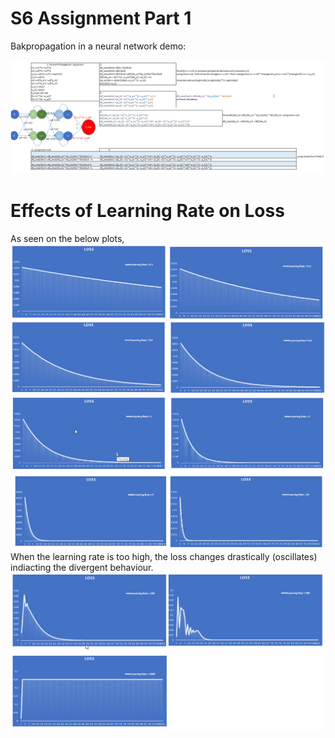 # S6 Assignment Part 1
Bakpropagation in a neural network demo:

![Back Propagation](https://github.com/sunpau/ERA_V1_S6/blob/main/images/BakPropagation.png)

# Effects of Learning Rate on Loss
As seen on the below plots, 
![LR1](https://github.com/sunpau/ERA_V1_S6/blob/main/images/LR1.png)
![LR2](https://github.com/sunpau/ERA_V1_S6/blob/main/images/LR2.png)
When the learning rate is too high, the loss changes drastically (oscillates) indiacting the divergent behaviour.
![LR3](https://github.com/sunpau/ERA_V1_S6/blob/main/images/LR3.png)
